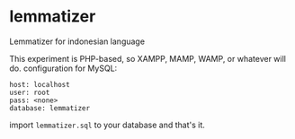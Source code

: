 lemmatizer
==========

Lemmatizer for indonesian language

This experiment is PHP-based, so XAMPP, MAMP, WAMP, or whatever will do.
configuration for MySQL:

    host: localhost
    user: root
    pass: <none>
    database: lemmatizer

import `lemmatizer.sql` to your database and that's it.
